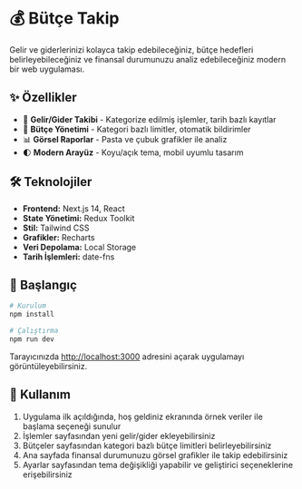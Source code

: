# 💰 Bütçe Takip

Gelir ve giderlerinizi kolayca takip edebileceğiniz, bütçe hedefleri belirleyebileceğiniz ve finansal durumunuzu analiz edebileceğiniz modern bir web uygulaması.

## ✨ Özellikler

- 📝 **Gelir/Gider Takibi** - Kategorize edilmiş işlemler, tarih bazlı kayıtlar
- 🎯 **Bütçe Yönetimi** - Kategori bazlı limitler, otomatik bildirimler
- 📊 **Görsel Raporlar** - Pasta ve çubuk grafikler ile analiz
- 🌓 **Modern Arayüz** - Koyu/açık tema, mobil uyumlu tasarım

## 🛠️ Teknolojiler

- **Frontend:** Next.js 14, React
- **State Yönetimi:** Redux Toolkit
- **Stil:** Tailwind CSS
- **Grafikler:** Recharts
- **Veri Depolama:** Local Storage
- **Tarih İşlemleri:** date-fns

## 🚀 Başlangıç

```bash
# Kurulum
npm install

# Çalıştırma
npm run dev
```

Tarayıcınızda [http://localhost:3000](http://localhost:3000) adresini açarak uygulamayı görüntüleyebilirsiniz.

## 📱 Kullanım

1. Uygulama ilk açıldığında, hoş geldiniz ekranında örnek veriler ile başlama seçeneği sunulur
2. İşlemler sayfasından yeni gelir/gider ekleyebilirsiniz
3. Bütçeler sayfasından kategori bazlı bütçe limitleri belirleyebilirsiniz
4. Ana sayfada finansal durumunuzu görsel grafikler ile takip edebilirsiniz
5. Ayarlar sayfasından tema değişikliği yapabilir ve geliştirici seçeneklerine erişebilirsiniz